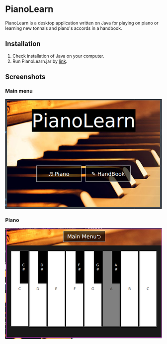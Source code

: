 # PianoLearn

PianoLearn is a desktop application written on Java for playing on piano or learning new tonnals and piano's accords in a handbook.  

## Installation 
1. Check installation of Java on your computer.
1. Run PianoLearn.jar by [link](/out/artifacts/PianoLearn_jar/).

## Screenshots
### Main menu
![Main menu](/screenshots/Screenshot_MainMenu.png)
### Piano
![Piano](/screenshots/Screenshot_Piano.png)
